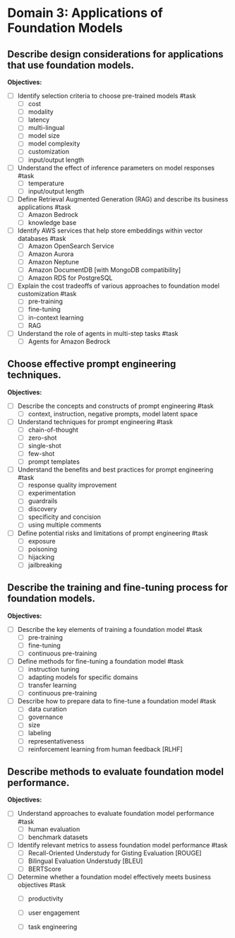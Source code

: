 # Domain 3: Applications of Foundation Models

## Describe design considerations for applications that use foundation models.

**Objectives:**

- [ ] Identify selection criteria to choose pre-trained models #task
	- [ ] cost
	- [ ] modality
	- [ ] latency
	- [ ] multi-lingual
	- [ ] model size
	- [ ] model complexity
	- [ ] customization
	- [ ] input/output length
- [ ] Understand the effect of inference parameters on model responses #task
	- [ ] temperature
	- [ ] input/output length
- [ ] Define Retrieval Augmented Generation (RAG) and describe its business applications #task 
	- [ ] Amazon Bedrock
	- [ ] knowledge base
- [ ] Identify AWS services that help store embeddings within vector databases #task 
	- [ ] Amazon OpenSearch Service
	- [ ] Amazon Aurora
	- [ ] Amazon Neptune
	- [ ] Amazon DocumentDB [with MongoDB compatibility]
	- [ ] Amazon RDS for PostgreSQL
- [ ] Explain the cost tradeoffs of various approaches to foundation model customization #task 
	- [ ] pre-training
	- [ ] fine-tuning
	- [ ] in-context learning
	- [ ] RAG
- [ ] Understand the role of agents in multi-step tasks #task 
	- [ ] Agents for Amazon Bedrock

## Choose effective prompt engineering techniques.

**Objectives:**

- [ ] Describe the concepts and constructs of prompt engineering #task
	- [ ] context, instruction, negative prompts, model latent space
- [ ] Understand techniques for prompt engineering #task 
	- [ ] chain-of-thought
	- [ ] zero-shot
	- [ ] single-shot
	- [ ] few-shot
	- [ ] prompt templates
- [ ] Understand the benefits and best practices for prompt engineering #task
	- [ ] response quality improvement
	- [ ] experimentation
	- [ ] guardrails
	- [ ] discovery
	- [ ] specificity and concision
	- [ ] using multiple comments
- [ ] Define potential risks and limitations of prompt engineering #task
	- [ ] exposure
	- [ ] poisoning
	- [ ] hijacking
	- [ ] jailbreaking

## Describe the training and fine-tuning process for foundation models.

**Objectives:**

- [ ] Describe the key elements of training a foundation model #task
	- [ ] pre-training
	- [ ] fine-tuning
	- [ ] continuous pre-training
- [ ] Define methods for fine-tuning a foundation model #task 
	- [ ] instruction tuning
	- [ ] adapting models for specific domains
	- [ ] transfer learning
	- [ ] continuous pre-training
- [ ] Describe how to prepare data to fine-tune a foundation model #task
	- [ ] data curation
	- [ ] governance
	- [ ] size
	- [ ] labeling
	- [ ] representativeness
	- [ ] reinforcement learning from human feedback [RLHF]

## Describe methods to evaluate foundation model performance.

**Objectives:**

- [ ] Understand approaches to evaluate foundation model performance #task 
	- [ ] human evaluation
	- [ ] benchmark datasets
- [ ] Identify relevant metrics to assess foundation model performance #task 
	- [ ] Recall-Oriented Understudy for Gisting Evaluation [ROUGE]
	- [ ] Bilingual Evaluation Understudy [BLEU]
	- [ ] BERTScore
- [ ] Determine whether a foundation model effectively meets business objectives #task 
	- [ ] productivity
	- [ ] user engagement
	- [ ] task engineering

